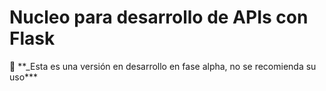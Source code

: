 # Nucleo para desarrollo de APIs con Flask

:triangular_flag_on_post: \*\*\_Esta es una versión en desarrollo en fase alpha, no se recomienda su uso\*\*\*
